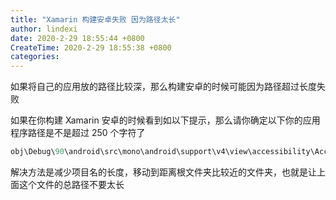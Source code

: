 ```yaml
---
title: "Xamarin 构建安卓失败 因为路径太长"
author: lindexi
date: 2020-2-29 18:55:44 +0800
CreateTime: 2020-2-29 18:55:38 +0800
categories: 
---
```


如果将自己的应用放的路径比较深，那么构建安卓的时候可能因为路径超过长度失败

<!--more-->


<!-- 发布 -->

如果在你构建 Xamarin 安卓的时候看到如以下提示，那么请你确定以下你的应用程序路径是不是超过 250 个字符了

```csharp
obj\Debug\90\android\src\mono\android\support\v4\view\accessibility\AccessibilityManagerCompat_AccessibilityStateChangeListenerImplementor.java
```

解决方法是减少项目名的长度，移动到距离根文件夹比较近的文件夹，也就是让上面这个文件的总路径不要太长


